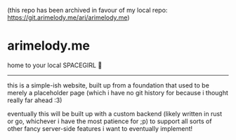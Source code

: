 (this repo has been archived in favour of my local repo: https://git.arimelody.me/ari/arimelody.me)

# arimelody.me
home to your local SPACEGIRL 💫

---

this is a simple-ish website, built up from a foundation that used to be merely a placeholder page (which i have no git history for because i thought really far ahead :3)

eventually this will be built up with a custom backend (likely written in rust or go, whichever i have the most patience for ;p) to support all sorts of other fancy server-side features i want to eventually implement!

